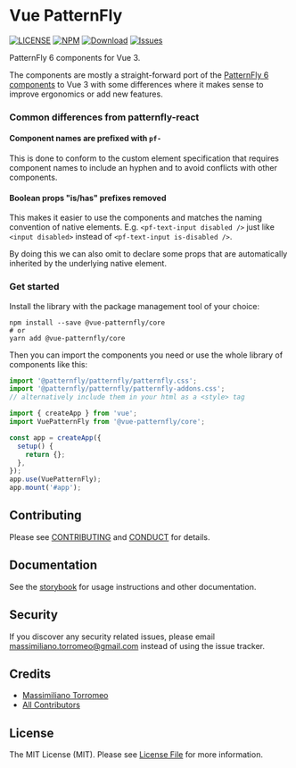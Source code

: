 # Vue PatternFly

[![LICENSE](https://img.shields.io/badge/license-MIT-brightgreen.svg?style=flat-square)][link-LICENSE]
[![NPM](https://img.shields.io/npm/v/@vue-patternfly/core.svg?style=flat-square)](https://npmjs.org/package/@vue-patternfly/core)
[![Download](https://img.shields.io/npm/dw/@vue-patternfly/core.svg?style=flat-square)](https://npmjs.org/package/@vue-patternfly/core)
[![Issues](https://img.shields.io/github/issues/mtorromeo/vue-patternfly.svg?style=flat-square)](https://github.com/mtorromeo/vue-patternfly/issues)

PatternFly 6 components for Vue 3.

The components are mostly a straight-forward port of the [PatternFly 6 components][link-patternfly] to Vue 3 with some differences where it makes sense to improve ergonomics or add new features.

### Common differences from patternfly-react

#### Component names are prefixed with `pf-`

This is done to conform to the custom element specification that requires component names to include an hyphen and to avoid conflicts with other components.

#### Boolean props "is/has" prefixes removed

This makes it easier to use the components and matches the naming convention of native elements. E.g. `<pf-text-input disabled />` just like `<input disabled>` instead of `<pf-text-input is-disabled />`.

By doing this we can also omit to declare some props that are automatically inherited by the underlying native element.

### Get started

Install the library with the package management tool of your choice:

```
npm install --save @vue-patternfly/core
# or
yarn add @vue-patternfly/core
```

Then you can import the components you need or use the whole library of components like this:

```js
import '@patternfly/patternfly/patternfly.css';
import '@patternfly/patternfly/patternfly-addons.css';
// alternatively include them in your html as a <style> tag

import { createApp } from 'vue';
import VuePatternFly from '@vue-patternfly/core';

const app = createApp({
  setup() {
    return {};
  },
});
app.use(VuePatternFly);
app.mount('#app');
```

## Contributing

Please see [CONTRIBUTING](CONTRIBUTING.md) and [CONDUCT](CONDUCT.md) for details.

## Documentation

See the [storybook][link-storybook] for usage instructions and other documentation.

## Security

If you discover any security related issues, please email massimiliano.torromeo@gmail.com instead of using the issue tracker.

## Credits

- [Massimiliano Torromeo][link-author]
- [All Contributors][link-contributors]

## License

The MIT License (MIT). Please see [License File](LICENSE) for more information.

[link-LICENSE]: https://raw.githubusercontent.com/mtorromeo/vue-patternfly/master/packages/core/LICENSE
[link-CONDUCT]: https://github.com/mtorromeo/vue-patternfly/blob/master/packages/core/CONDUCT.md
[link-author]: https://github.com/mtorromeo
[link-contributors]: ../../contributors
[link-patternfly]: https://www.patternfly.org/
[link-storybook]: https://mtorromeo.github.io/vue-patternfly/
